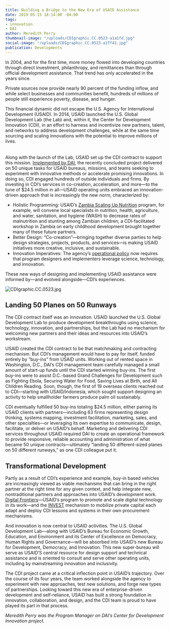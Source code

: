```yaml
---
title: Building a Bridge to the New Era of USAID Assistance
date: 2019-05-15 18:14:00 -04:00
tags:
- innovation
- DAI
author: Meredith Perry
thumbnail-image: "/uploads/CDIgraphic.CC.0523-a1a1fd.jpg"
social-image: "/uploads/CDIgraphic.CC.0523-a1ff41.jpg"
publication: Developments
---
```


In 2004, and for the first time, more money flowed into developing countries through direct investment, philanthropy, and remittances than through official development assistance. That trend has only accelerated in the years since.




Private sources now provide nearly 90 percent of the funding inflow, and while select businesses and communities benefit, hundreds of millions of people still experience poverty, disease, and hunger. 

This financial dynamic did not escape the U.S. Agency for International Development (USAID). In 2014, USAID launched the U.S. Global Development Lab (the Lab) and, within it, the Center for Development Innovation (CDI), in an effort to harness and incentivize new partners, talent, and networks to address development challenges, while at the same time sourcing and scaling innovations with the potential to improve millions of lives. 

<script src="//my.visme.co/visme.js"></script><div class="visme_d" data-url="mxrq1g4n-the-evolution-of-capital-flows-to-developing-countries" data-w="800" data-h="593" data-domain="my"></div><p style="width: 220px; font-family: Montserrat,serif; border-radius:3px; padding: 3px; font-size: 12px; color: #314152" ></p>

Along with the launch of the Lab, USAID set up the CDI contract to support this mission. [Implemented by DAI](https://www.dai.com/our-work/projects/worldwide-center-development-innovation-professional-management-services), the recently concluded project delivered on 50 unique tasks for USAID bureaus, missions, and teams seeking to experiment with innovative methods or accelerate promising innovations. In doing so, CDI engaged hundreds of outside individuals and firms. By investing in CDI’s services in co-creation, acceleration, and more—to the tune of $24.5 million in all—USAID operating units embraced an innovation-driven approach that is increasingly the new norm, characterized by:

* Holistic Programming: USAID’s [Zambia Scaling Up Nutrition](https://www.dai.com/our-work/projects/zambia-scaling-up-nutrition-technical-assistance-zambia-sun-ta) program, for example, will convene local specialists in nutrition, health, agriculture, and water, sanitation, and hygiene (WASH) to decrease rates of malnutrition and stunting among Zambian children; a CDI-facilitated workshop in Zambia on early childhood development brought together many of these future partners.
* Better Design: “Co-creation”—bringing together diverse parties to help design strategies, projects, products, and services—is making USAID initiatives more creative, inclusive, and sustainable.
* Innovation Imperatives: The agency’s [operational policy](https://www.usaid.gov/sites/default/files/documents/1870/201.pdf) now requires that program designers and implementers leverage science, technology, and innovation.

These new ways of designing and implementing USAID assistance were informed by—and evolved alongside—CDI’s experiences.

![CDIgraphic.CC.0523.jpg](/uploads/CDIgraphic.CC.0523.jpg)

## Landing 50 Planes on 50 Runways

The CDI contract itself was an innovation. USAID launched the U.S. Global Development Lab to produce development breakthroughs using science, technology, innovation, and partnerships, but the Lab had no mechanism for welcoming new partners and their ideas and resources into USAID’s workstream.

USAID created the CDI contract to be that matchmaking and contracting mechanism. But CDI’s management would have to pay for itself, funded entirely by “buy-ins” from USAID units. Working out of rented space in Washington, D.C., DAI’s CDI management team carefully managed a small amount of start-up funds until the CDI started winning buy-ins. The first buy-ins were to assist D.C.-based Grand Challenges for Development such as Fighting Ebola, Securing Water for Food, Saving Lives at Birth, and All Children Reading. Soon, though, the first of 19 overseas clients reached out to CDI—starting with USAID/Indonesia, which sought support designing an activity to help smallholder farmers produce palm oil sustainably.

CDI eventually fulfilled 50 buy-ins totaling $24.5 million, either pairing its USAID clients with partners—including 63 firms representing design thinking, systems mapping, investment facilitation, marketing, sales, and other specialties—or leveraging its own expertise to communicate, design, facilitate, or deliver on USAID’s behalf. Marketing and delivering CDI services throughout USAID required DAI to create an operational framework to provide responsive, reliable accounting and administration of what became 50 unique contracts—ultimately “landing 50 different-sized planes on 50 different runways,” as one CDI colleague put it.

## Transformational Development

Partly as a result of CDI’s experience and example, buy-in based vehicles are increasingly viewed as viable mechanisms that can bring in the right partner at the right time for any given context, and help integrate new, nontraditional partners and approaches into USAID’s development work. [Digital Frontiers](https://www.dai.com/our-work/projects/worldwide-digital-frontiers-df)—USAID’s program to promote and scale digital technology in its work—and the [INVEST](https://www.dai.com/our-work/projects/worldwide-the-invest-project) mechanism to mobilize private capital each adapt and deploy CDI lessons and systems in their own procurement mechanisms.

And innovation is now central to USAID activities. The U.S. Global Development Lab—along with USAID’s Bureau for Economic Growth, Education, and Environment and its Center of Excellence on Democracy, Human Rights and Governance—will be absorbed into USAID’s new Bureau for Development, Democracy, and Innovation. This new super-bureau will serve as USAID’S central resource for design support and technical assistance and is oriented to consult and serve other operating units, including by mainstreaming innovation and inclusivity.

The CDI project came at a critical inflection point in USAID’s trajectory. Over the course of its four years, the team worked alongside the agency to experiment with new approaches, test new solutions, and forge new types of partnerships. Looking toward this new era of enterprise-driven development and self-reliance, USAID has built a strong foundation in innovation, collaboration, and design, and the CDI team is proud to have played its part in that process. 

*Meredith Perry was the Program Manager on DAI’s Center for Development Innovation project.*